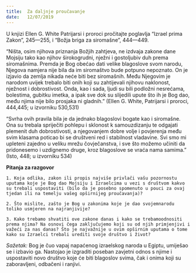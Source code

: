 ```yaml
---
title:  Za daljnje proučavanje
date:   12/07/2019
---
```


U knjizi Ellen G. White Patrijarsi i proroci pročitajte poglavlja “Izrael prima Zakon”, 245—255, i “Božja briga za siromašne”, 444—449.

“Ništa, osim njihova priznanja Božjih zahtjeva, ne izdvaja zakone dane Mojsiju tako kao njihov širokogrudni, nježni i gostoljubiv duh prema siromašnima. Premda je Bog obećao dati velike blagoslove svom narodu, Njegova namjera nije bila da im siromaštvo bude potpuno nepoznato. On je izjavio da zemlja nikada neće biti bez siromašnih. Među Njegovim je narodom uvijek trebalo biti onih koji su zahtijevali njihovu naklonost, nježnost i dobrostivost. Onda, kao i sada, ljudi su bili podložni nesrećama, bolestima, gubitku imetka, a ipak sve dok su slijedili upute što ih je Bog dao, među njima nije bilo prosjaka ni gladnih.” (Ellen G. White, Patrijarsi i proroci, 444,445; u izvorniku 530,531)

“Svrha ovih pravila bila je da jednako blagoslovi bogate kao i siromašne. Ona su trebala spriječiti pohlepu i sklonost k samouzdizanju te odgajati plemenit duh dobrostivosti, a njegovanjem dobre volje i povjerenja među svim klasama poticao bi se društveni red i stabilnost vladavine. Svi smo mi upleteni zajedno u veliku mrežu čovječanstva, i sve što možemo učiniti da pridonesemo i uzdignemo druge, kroz blagoslove se vraća nama samima.” (Isto, 448; u izvorniku 534)

**Pitanja za razgovor**

`1.	Koja odlika, zakon ili propis najviše privlači vašu pozornostu uputama koje je Bog dao Mojsiju i Izraelcima u vezi s društvom kakvo su trebali uspostaviti (bilo da je posebno spomenuto u pouci za ovaj tjedan ili na temelju vašeg opširnijeg proučavanja)?`

`2.	Što mislite, zašto je Bog u zakonima koje je dao svojemnarodu toliko usmjeren na najranjivije?`

`3.	Kako trebamo shvatiti ove zakone danas i kako se trebamoodnositi prema njima? Na osnovi čega zaključujemo koji su od njih primjenjivi i važeći za nas danas? Što je najvažnije u ovim opširnim uputama o tome kako su Izraelci trebali urediti svoje društvo i život?`

*Sažetak:* Bog je čuo vapaj napaćenog izraelskog naroda u Egiptu, umiješao se i izbavio ga. Nastojao je izgraditi poseban zavjetni odnos s njime i uspostaviti novo društvo koje će biti blagoslov svima, čak i onima koji su zaboravljeni, odbačeni i ranjivi.
